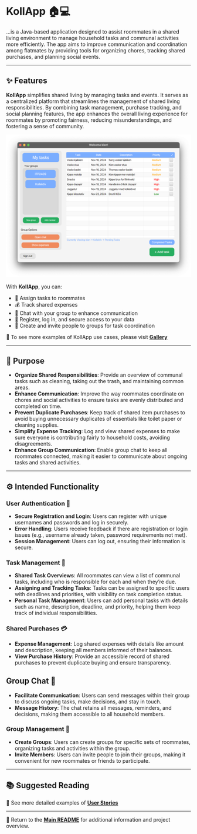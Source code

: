 # KollApp 🏠💻

...is a Java-based application designed to assist roommates in a shared living environment to manage household tasks and communal activities more efficiently. The app aims to improve communication and coordination among flatmates by providing tools for organizing chores, tracking shared purchases, and planning social events.

---

## ✨ Features

**KollApp** simplifies shared living by managing tasks and events. It serves as a centralized platform that streamlines the management of shared living responsibilities. By combining task management, purchase tracking, and social planning features, the app enhances the overall living experience for roommates by promoting fairness, reducing misunderstandings, and fostering a sense of community.

![KollApp Dashboard](./release3/img/dashboard.png)

With **KollApp**, you can:

- 📝 Assign tasks to roommates
- 💰 Track shared expenses
- 💬 Chat with your group to enhance communication
- 🔐 Register, log in, and secure access to your data
- 👥 Create and invite people to groups for task coordination

📖 To see more examples of KollApp use cases, please visit **[Gallery](../docs/release3/gallery.md)**

---

## 🎯 Purpose

- **Organize Shared Responsibilities**: Provide an overview of communal tasks such as cleaning, taking out the trash, and maintaining common areas.
- **Enhance Communication**: Improve the way roommates coordinate on chores and social activities to ensure tasks are evenly distributed and completed on time.
- **Prevent Duplicate Purchases**: Keep track of shared item purchases to avoid buying unnecessary duplicates of essentials like toilet paper or cleaning supplies.
- **Simplify Expense Tracking**: Log and view shared expenses to make sure everyone is contributing fairly to household costs, avoiding disagreements.
- **Enhance Group Communication**: Enable group chat to keep all roommates connected, making it easier to communicate about ongoing tasks and shared activities.

---

## ⚙️ Intended Functionality

### User Authentication 🔐

- **Secure Registration and Login**: Users can register with unique usernames and passwords and log in securely.
- **Error Handling**: Users receive feedback if there are registration or login issues (e.g., username already taken, password requirements not met).
- **Session Management**: Users can log out, ensuring their information is secure.

### Task Management 📝

- **Shared Task Overviews**: All roommates can view a list of communal tasks, including who is responsible for each and when they’re due.
- **Assigning and Tracking Tasks**: Tasks can be assigned to specific users with deadlines and priorities, with visibility on task completion status.
- **Personal Task Management**: Users can add personal tasks with details such as name, description, deadline, and priority, helping them keep track of individual responsibilities.

### Shared Purchases 💳

- **Expense Management**: Log shared expenses with details like amount and description, keeping all members informed of their balances.
- **View Purchase History**: Provide an accessible record of shared purchases to prevent duplicate buying and ensure transparency.

## Group Chat 💬

- **Facilitate Communication**: Users can send messages within their group to discuss ongoing tasks, make decisions, and stay in touch.
- **Message History**: The chat retains all messages, reminders, and decisions, making them accessible to all household members.
  
### Group Management 👥

- **Create Groups**: Users can create groups for specific sets of roommates, organizing tasks and activities within the group.
- **Invite Members**: Users can invite people to join their groups, making it convenient for new roommates or friends to participate.

---

## 📚 Suggested Reading

📖 See more detailed examples of **[User Stories](/docs/user_stories.md)**

---

📖 Return to the **[Main README](../readme.md)** for additional information and project overview.
